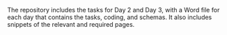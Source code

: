 The repository includes the tasks for Day 2 and Day 3, with a Word file for each day that contains the tasks, coding, and schemas. It also includes snippets of the relevant and required pages.
